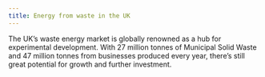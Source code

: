 ```yaml
---
title: Energy from waste in the UK
---
```

The UK’s waste energy market is globally renowned as a hub for experimental development. With 27 million tonnes of Municipal Solid Waste and 47 million tonnes from businesses produced every year, there’s still great potential for growth and further investment.
